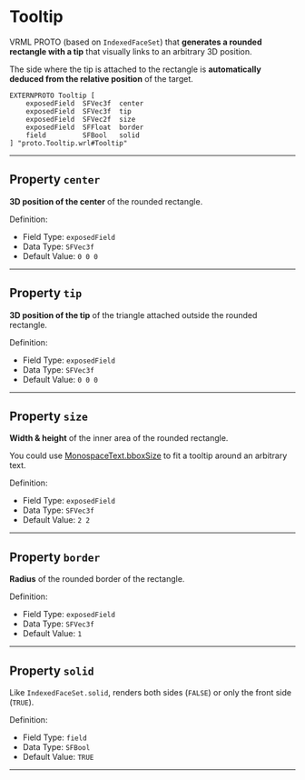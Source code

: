 # Tooltip

VRML PROTO (based on `IndexedFaceSet`) that **generates a rounded rectangle with a tip** that visually links to an arbitrary 3D position.

The side where the tip is attached to the rectangle is **automatically deduced from the relative position** of the target.

	EXTERNPROTO Tooltip [
		exposedField  SFVec3f  center
		exposedField  SFVec3f  tip
		exposedField  SFVec2f  size
		exposedField  SFFloat  border
		field         SFBool   solid
	] "proto.Tooltip.wrl#Tooltip"


-------------------------------------------------------------------------------

## Property `center`

**3D position of the center** of the rounded rectangle.

Definition:
 - Field Type: `exposedField`
 - Data Type: `SFVec3f`
 - Default Value: `0 0 0`


-------------------------------------------------------------------------------

## Property `tip`

**3D position of the tip** of the triangle attached outside the rounded rectangle.

Definition:
 - Field Type: `exposedField`
 - Data Type: `SFVec3f`
 - Default Value: `0 0 0`


-------------------------------------------------------------------------------

## Property `size`

**Width & height** of the inner area of the rounded rectangle.

You could use [MonospaceText.bboxSize](https://github.com/wildpeaks/proto-monospacetext#event-bboxsize)
to fit a tooltip around an arbitrary text.

Definition:
 - Field Type: `exposedField`
 - Data Type: `SFVec3f`
 - Default Value: `2 2`


-------------------------------------------------------------------------------

## Property `border`

**Radius** of the rounded border of the rectangle.

Definition:
 - Field Type: `exposedField`
 - Data Type: `SFVec3f`
 - Default Value: `1`


-------------------------------------------------------------------------------

## Property `solid`

Like `IndexedFaceSet.solid`, renders both sides (`FALSE`) or only the front side (`TRUE`).

Definition:
 - Field Type: `field`
 - Data Type: `SFBool`
 - Default Value: `TRUE`


-------------------------------------------------------------------------------


